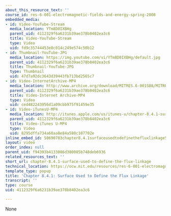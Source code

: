 ```yaml
---
about_this_resource_text: ''
course_id: res-6-001-electromagnetic-fields-and-energy-spring-2008
embedded_media:
- id: Video-YouTube-Stream
  media_location: YTm8D0IXBHg
  parent_uid: 4112329f6a6231b39ae378b8402ea3c6
  title: Video-YouTube-Stream
  type: Video
  uid: fd9c35744453e8c014c249e574c50b12
- id: Thumbnail-YouTube-JPG
  media_location: https://img.youtube.com/vi/YTm8D0IXBHg/default.jpg
  parent_uid: 4112329f6a6231b39ae378b8402ea3c6
  title: Thumbnail-YouTube-JPG
  type: Thumbnail
  uid: 47d7a92dc3643d39443fb713bd2565c7
- id: Video-InternetArchive-MP4
  media_location: http://www.archive.org/download/MITRES.6-001S08/MITRES6_001S08_8-4-1_300k.mp4
  parent_uid: 4112329f6a6231b39ae378b8402ea3c6
  title: Video-Internet Archive-MP4
  type: Video
  uid: ced482243956d1a09cbb975f91459e35
- id: Video-iTunesU-MP4
  media_location: http://itunes.apple.com/us/itunes-u/chapter-8.4.1-surface-used/id538892150?i=117216747
  parent_uid: 4112329f6a6231b39ae378b8402ea3c6
  title: Video-iTunes U-MP4
  type: Video
  uid: 8295dffa734a60aa0e84a580c107702e
inline_embed_id: 50690783chapter8.4.1surfaceusedtodefinethefluxlinkage57002583
layout: video
order_index: null
parent_uid: f94393b4133086d380085b748deb6936
related_resources_text: ''
short_url: chapter-8.4.1-surface-used-to-define-the-flux-linkage
technical_location: https://ocw.mit.edu/resources/res-6-001-electromagnetic-fields-and-energy-spring-2008/chapter-8/chapter-8.4.1-surface-used-to-define-the-flux-linkage
template_type: popup
title: 'Chapter 8.4.1: Surface Used to Define the Flux Linkage'
transcript: ''
type: course
uid: 4112329f6a6231b39ae378b8402ea3c6

---
```

None